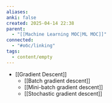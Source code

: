 ```yaml
---
aliases: 
anki: false
created: 2025-04-14 22:38
parent:
  - "[[Machine Learning MOC|ML MOC]]"
connected:
  - "#обс/linking"
tags:
  - content/empty
---
```


- [[Gradient Descent]]
    - [[Batch gradient descent]]
    - [[Mini-batch gradient descent]]
    - [[Stochastic gradient descent]]